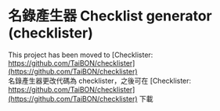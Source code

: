 
名錄產生器 Checklist generator (checklister)
==============================

This project has been moved to [Checklister: https://github.com/TaiBON/checklister](https://github.com/TaiBON/checklister)<br/>
名錄產生器更改代碼為 checklister，之後可在 [Checklister: https://github.com/TaiBON/checklister](https://github.com/TaiBON/checklister) 下載
